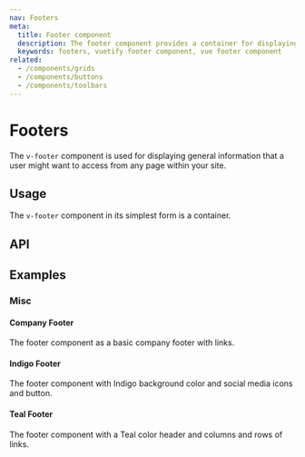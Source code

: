 ```yaml
---
nav: Footers
meta:
  title: Footer component
  description: The footer component provides a container for displaying additional navigation information about a site.
  keywords: footers, vuetify footer component, vue footer component
related:
  - /components/grids
  - /components/buttons
  - /components/toolbars
---
```


# Footers

The `v-footer` component is used for displaying general information that a user might want to access from any page within your site.

<entry-ad />

## Usage

The `v-footer` component in its simplest form is a container.

<example file="v-footer/usage" />

## API

<api-inline />

## Examples

### Misc

#### Company Footer

The footer component as a basic company footer with links.

<example file="v-footer/misc-company-footer" />

#### Indigo Footer

The footer component with Indigo background color and social media icons and button.

<example file="v-footer/misc-indigo-footer" />

#### Teal Footer

The footer component with a Teal color header and columns and rows of links.

<example file="v-footer/misc-teal-footer" />

<backmatter />
